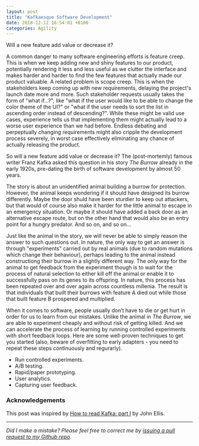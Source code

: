 ```yaml
---
layout: post
title: "Kafkaesque Software Development"
date: 2018-12-12 16:54:01 +0100
categories: Agility
---
```


Will a new feature add value or decrease it?

A common danger to many software engineering efforts is feature creep. This is when we keep adding new and shiny features to our product, potentially rendering it less and less useful as we clutter the interface and makes  harder and harder to find the few features that actually made our product valuable. A related problem is scope creep. This is when the stakeholders keep coming up with new requirements, delaying the project's launch date more and more. Such stakeholder requests usually takes the form of "what if...?", like "what if the user would like to be able to change the color theme of the UI?" or "what if the user needs to sort the list in ascending order instead of descending?". While these might be valid use cases, experience tells us that implementing them might actually lead to a worse user experience than we had before. Endless debating and perpeptually changing requirements might also cripple the development process severely, in worst case effectively eliminating any chance of actually releasing the product.

So will a new feature add value or decrease it? The (post-mortemly) famous writer Franz Kafka asked this question in his story *The Burrow* already in the early 1920s, pre-dating the birth of software development by almost 50 years.

The story is about an unidentified animal building a burrow for protection. However, the animal keeps wondering if it should have designed its burrow differently. Maybe the door shuld have been sturdier to keep out attackers, but that would of course also make it harder for the little animal to escape in an emergency situation. Or maybe it should have added a back door as an alternative escape route, but on the other hand that would also be an entry point for a hungry predator. And so on, and so on...

Just like the animal in the story, we will never be able to simply reason the answer to such questions out. In nature, the only way to get an answer is through "experiments" carried out by real animals (due to random mutations which change their behaviour), perhaps leading to the animal instead  constructiong their burrow in a slightly different way. The only way for the animal to get feedback from the experiment though is to wait for the process of natural selection to either kill off the animal or enable it to successfully pass on its genes to its offspring. In nature, this process has been repeated over and over again across countless millenia. The result is that individuals that built their burrows with feature A died out while those that built feature B prospered and multiplied. 

When it comes to software, people usually don’t have to die or get hurt in order for us to learn from our mistakes. Unlike the animal in *The Burrow*, we are able to experiment cheaply and without risk of getting killed. And we can accelerate the process of learning by running controlled experiments with short feedback loops. Here are some well-proven techniques to get you started (also, beware of overfitting to early adapters - you need to repeat these steps continuously and regurarly).
- Run controlled experiments.
- A/B testing.
- Rapid/paper prototyping.
- User analytics.
- Capturing user feedback.


### Acknowledgements
This post was inspired by [How to read Kafka: part I](https://www.newcriterion.com/issues/2018/10/how-to-read-kafka-part-i) by John Ellis.

---

*Did I make a mistake? Please feel free to correct me by [issuing a pull request to my Github repo](https://github.com/Sundin/sundin.github.io).*
